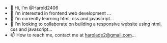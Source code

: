 - 👋 Hi, I’m @Harold2406
- 👀 I’m interested in frontend web development ...
- 🌱 I’m currently learning html, css and javascript...
- 💞️ I’m looking to collaborate on building a responsive website using html, css and javascript...
- 📫 How to reach me, contact me at harolade2@gmail.com...

<!---
Harold2406/Harold2406 is a ✨ special ✨ repository because its `README.md` (this file) appears on your GitHub profile.
You can click the Preview link to take a look at your changes.
--->
